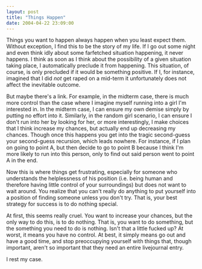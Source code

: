 ```yaml
---
layout: post
title: "Things Happen"
date: 2004-04-22 23:09:00
---
```

Things you want to happen always happen when you least expect them.  Without exception, I find this to be the story of my life.  If I go out some night and even think idly about some farfetched situation happening, it never happens.  I think as soon as I think about the possibility of a given situation taking place, I automatically preclude it from happening.  This situation, of course, is only precluded if it would be something positive.  If I, for instance, imagined that I did <i>not</i> get raped on a mid-term it unfortunately does not affect the inevitable outcome.

<!--more-->

But maybe there's a link.  For example, in the midterm case, there is much more control than the case where I imagine myself running into a girl I'm interested in.  In the midterm case, I can ensure my own demise simply by putting no effort into it.  Similarly, in the random girl scenario, I can ensure I don't run into her by looking for her, or more interestingly, I make choices that I think increase my chances, but actually end up decreasing my chances.  Though once this happens you get into the tragic second-guess your second-guess recursion, which leads nowhere.  For instance, if I plan on going to point A, but then decide to go to point B because I think I'm more likely to run into this person, only to find out said person went to point A in the end.

Now this is where things get frustrating, especially for someone who understands the helplessness of his position (i.e. being human and therefore having little control of your surroundings) but does not want to wait around.  You realize that you can't really do anything to put yourself into a position of finding someone unless you don't try.  That is, your best strategy for success is to do nothing special.

At first, this seems really cruel.  You want to increase your chances, but the only way to do this, is to do nothing.  That is, you want to do something, but the something you need to do is nothing.  Isn't that a little fucked up?  At worst, it means you have no control.  At best, it simply means go out and have a good time, and stop preoccupying yourself with things that, though important, aren't so important that they need an entire livejournal entry.

I rest my case.